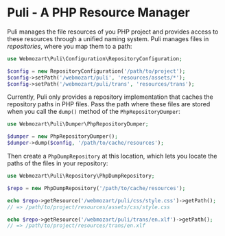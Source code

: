 Puli - A PHP Resource Manager
=============================

Puli manages the file resources of you PHP project and provides access to these
resources through a unified naming system. Puli manages files in *repositories*,
where you map them to a path:

```php
use Webmozart\Puli\Configuration\RepositoryConfiguration;

$config = new RepositoryConfiguration('/path/to/project');
$config->setPath('/webmozart/puli', 'resources/assets/*');
$config->setPath('/webmozart/puli/trans', 'resources/trans');
```

Currently, Puli only provides a repository implementation that caches the
repository paths in PHP files. Pass the path where these files are stored when
you call the `dump()` method of the `PhpRepositoryDumper`:

```php
use Webmozart\Puli\Dumper\PhpRepositoryDumper;

$dumper = new PhpRepositoryDumper();
$dumper->dump($config, '/path/to/cache/resources');
```

Then create a `PhpDumpRepository` at this location, which lets you locate the
paths of the files in your repository:

```php
use Webmozart\Puli\Repository\PhpDumpRepository;

$repo = new PhpDumpRepository('/path/to/cache/resources');

echo $repo->getResource('/webmozart/puli/css/style.css')->getPath();
// => /path/to/project/resources/assets/css/style.css

echo $repo->getResource('/webmozart/puli/trans/en.xlf')->getPath();
// => /path/to/project/resources/trans/en.xlf
```
